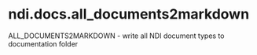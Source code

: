 # ndi.docs.all_documents2markdown

  ALL_DOCUMENTS2MARKDOWN - write all NDI document types to documentation folder
